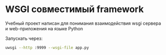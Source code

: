 # WSGI совместимый framework

Учебный проект написан для понимания взаимодействия wsgi сервера и web-приложения на языке Python


Запускать через:


```bash
uwsgi --http :9999 --wsgi-file app.py
``` 

